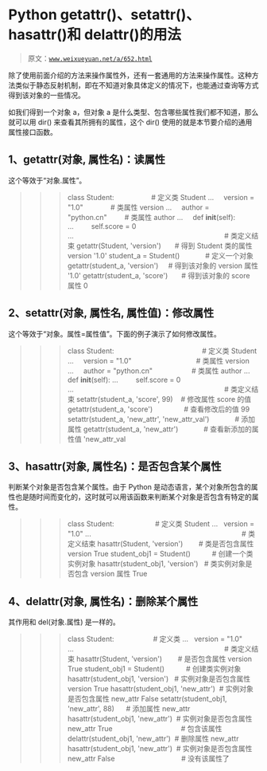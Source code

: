 # Python getattr()、setattr()、hasattr()和 delattr()的用法

> 原文：[`www.weixueyuan.net/a/652.html`](http://www.weixueyuan.net/a/652.html)

除了使用前面介绍的方法来操作属性外，还有一套通用的方法来操作属性。这种方法类似于静态反射机制，即在不知道对象具体定义的情况下，也能通过查询等方式得到该对象的一些情况。

如我们得到一个对象 a，但对象 a 是什么类型、包含哪些属性我们都不知道，那么就可以用 dir() 来查看其所拥有的属性，这个 dir() 使用的就是本节要介绍的通用属性接口函数。

## 1、getattr(对象, 属性名)：读属性

这个等效于“对象.属性”。

>>> class Student:                   # 定义类 Student
...     version = "1.0"              # 类属性 version
...     author = "python.cn"         # 类属性 author
...     def __init__(self):
...         self.score = 0
...                                                                             # 类定义结束
>>> getattr(Student, 'version')       # 得到 Student 类的属性 version
'1.0'
>>> student_a = Student()             # 定义一个对象
>>> getattr(student_a, 'version')     # 得到该对象的 version 属性
'1.0'
>>> getattr(student_a, 'score')       # 得到该对象的 score 属性
0

## 2、setattr(对象, 属性名, 属性值)：修改属性

这个等效于“对象。属性=属性值”。下面的例子演示了如何修改属性。

>>> class Student:                                             # 定义类 Student
...     version = "1.0"                                 # 类属性 version
...     author = "python.cn"                    # 类属性 author
...     def __init__(self):
...         self.score = 0
...                                                                             # 类定义结束
>>> setattr(student_a, 'score', 99)    # 修改属性 score 的值
>>> getattr(student_a, 'score')                # 查看修改后的值
99
>>> setattr(student_a, 'new_attr', 'new_attr_val')             # 添加属性
>>> getattr(student_a, 'new_attr')             # 查看新添加的属性值
'new_attr_val

## 3、hasattr(对象, 属性名)：是否包含某个属性

判断某个对象是否包含某个属性。由于 Python 是动态语言，某个对象所包含的属性也是随时间而变化的，这时就可以用该函数来判断某个对象是否包含有特定的属性。

>>> class Student:                     # 定义类 Student
...   version = "1.0"
...                                                                             # 类定义结束
>>> hasattr(Student, 'version')        # 类是否包含属性 version
True
>>> student_obj1 = Student()           # 创建一个类实例对象
>>> hasattr(student_obj1, 'version')   # 类实例对象是否包含 version 属性
True

## 4、delattr(对象, 属性名)：删除某个属性

其作用和 del(对象.属性) 是一样的。

>>> class Student:                    # 定义类
...   version = "1.0"
...                                                                             # 类定义结束
>>> hasattr(Student, 'version')        # 是否包含属性 version
True
>>> student_obj1 = Student()           # 创建类实例对象
>>> hasattr(student_obj1, 'version')   # 实例对象是否包含属性 version
True
>>> hasattr(student_obj1, 'new_attr')  # 实例对象是否包含属性 new_attr
False
>>> setattr(student_obj1, 'new_attr', 88)      # 添加属性 new_attr
>>> hasattr(student_obj1, 'new_attr')  # 实例对象是否包含属性 new_attr
True                                   # 包含该属性
>>> delattr(student_obj1, 'new_attr')  # 删除属性 new_attr
>>> hasattr(student_obj1, 'new_attr')  # 实例对象是否包含属性 new_attr
False                                  # 没有该属性了